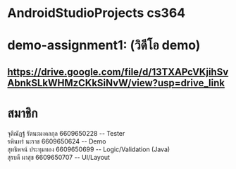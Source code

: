 # AndroidStudioProjects cs364 
# demo-assignment1: (วิดีโอ demo)
## https://drive.google.com/file/d/13TXAPcVKjihSvAbnkSLkWHMzCKkSiNvW/view?usp=drive_link

# สมาชิก
จุติณัฏฐ์ รัตนะมงคลกุล 6609650228 -- Tester  
รพินทร์ นะราช 6609650624 -- Demo  
สุทธิพจน์ ประทุมทอง 6609650699 -- Logic/Validation (Java)  
สุรบดี ผาสุข 6609650707 -- UI/Layout 
